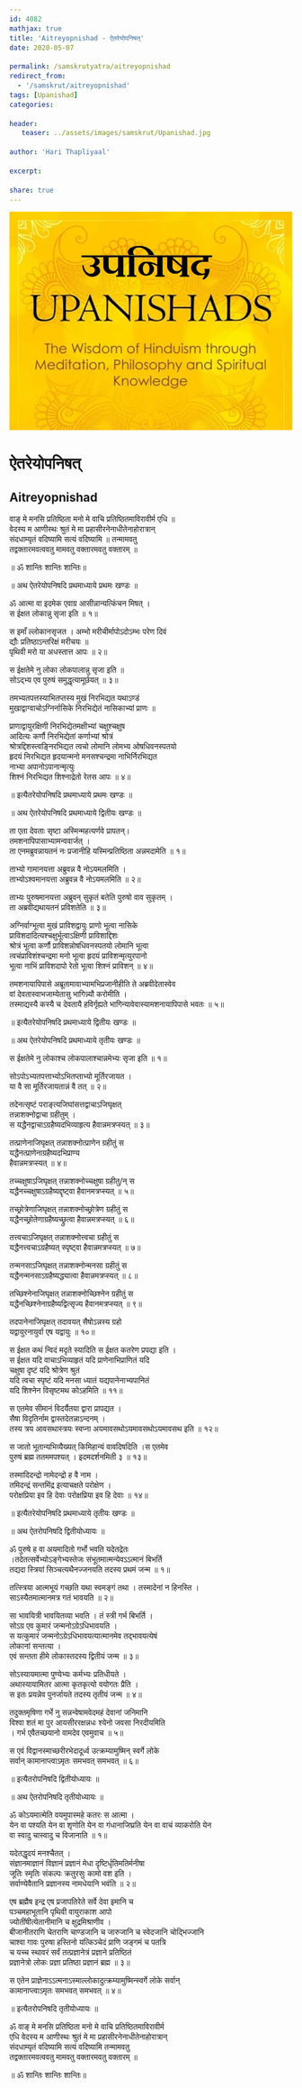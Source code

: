 ```yaml
---    
id: 4082    
mathjax: true    
title: 'Aitreyopnishad - ऐतरेयोपनिषत्'    
date: 2020-05-07    

permalink: /samskrutyatra/aitreyopnishad
redirect_from: 
  - '/samskrut/aitreyopnishad'
tags: [Upanishad]    
categories:    
    
header:    
   teaser: ../assets/images/samskrut/Upanishad.jpg    
    
author: 'Hari Thapliyaal'    
    
excerpt:    
    
share: true    
---    
```

    
![](../assets/images/samskrut/Upanishad.jpg)    
    
# ऐतरेयोपनिषत्    
## Aitreyopnishad    
    
    
वाङ् मे मनसि प्रतिष्ठिता मनो मे वाचि प्रतिष्ठितमाविरावीर्म एधि ॥    
वेदस्य म आणीस्थः श्रुतं मे मा प्रहासीरनेनाधीतेनाहोरात्रान्    
संदधाम्यृतं वदिष्यामि सत्यं वदिष्यामि ॥ तन्मामवतु    
तद्वक्तारमवत्ववतु मामवतु वक्तारमवतु वक्तारम् ॥    
    
॥ ॐ शान्तिः शान्तिः शान्तिः॥    
    
॥ अथ ऐतरेयोपनिषदि प्रथमाध्याये प्रथमः खण्डः ॥    
    
ॐ आत्मा वा इदमेक एवाग्र आसीन्नान्यत्किंचन मिषत् ।    
स ईक्षत लोकान्नु सृजा इति ॥ १॥    
    
स इमाँ ल्लोकानसृजत । अम्भो मरीचीर्मापोऽदोऽम्भः परेण दिवं    
द्यौः प्रतिष्ठाऽन्तरिक्षं मरीचयः ॥    
पृथिवी मरो या अधस्तात्त आपः ॥ २॥    
    
स ईक्षतेमे नु लोका लोकपालान्नु सृजा इति ॥    
सोऽद्भ्य एव पुरुषं समुद्धृत्यामूर्छयत् ॥ ३॥    
    
तमभ्यतपत्तस्याभितप्तस्य मुखं निरभिद्यत यथाऽण्डं    
मुखाद्वाग्वाचोऽग्निर्नासिके निरभिद्येतं नासिकाभ्यां प्राणः ॥    
    
प्राणाद्वायुरक्षिणी निरभिद्येतमक्षीभ्यां चक्षुश्चक्षुष    
आदित्यः कर्णौ निरभिद्येतां कर्णाभ्यां श्रोत्रं    
श्रोत्रद्दिशस्त्वङ्निरभिद्यत त्वचो लोमानि लोमभ्य ओषधिवनस्पतयो    
हृदयं निरभिद्यत हृदयान्मनो मनसश्चन्द्रमा नाभिर्निरभिद्यत    
नाभ्या अपानोऽपानान्मृत्युः    
शिश्नं निरभिद्यत शिश्नाद्रेतो रेतस आपः ॥ ४॥    
    
॥ इत्यैतरेयोपनिषदि प्रथमाध्याये प्रथमः खण्डः ॥    
    
॥ अथ ऐतरेयोपनिषदि प्रथमाध्याये द्वितीयः खण्डः ॥    
    
ता एता देवताः सृष्टा अस्मिन्महत्यर्णवे प्रापतन्।    
तमशनापिपासाभ्यामन्ववार्जत् ।    
ता एनमब्रुवन्नायतनं नः प्रजानीहि यस्मिन्प्रतिष्ठिता अन्नमदामेति ॥ १॥    
    
ताभ्यो गामानयत्ता अब्रुवन्न वै नोऽयमलमिति ।    
ताभ्योऽश्वमानयत्ता अब्रुवन्न वै नोऽयमलमिति ॥ २॥    
    
ताभ्यः पुरुषमानयत्ता अब्रुवन् सुकृतं बतेति पुरुषो वाव सुकृतम् ।    
ता अब्रवीद्यथायतनं प्रविशतेति ॥ ३॥    
    
अग्निर्वाग्भूत्वा मुखं प्राविशद्वायुः प्राणो भूत्वा नासिके    
प्राविशदादित्यश्चक्षुर्भूत्वाऽक्षिणी प्राविशाद्दिशः    
श्रोत्रं भूत्वा कर्णौ प्राविशन्नोषधिवनस्पतयो लोमानि भूत्वा    
त्वचंप्राविशंश्चन्द्रमा मनो भूत्वा हृदयं प्राविशन्मृत्युरपानो    
भूत्वा नाभिं प्राविशदापो रेतो भूत्वा शिश्नं प्राविशन् ॥ ४॥    
    
तमशनायापिपासे अब्रूतामावाभ्यामभिप्रजानीहीति ते अब्रवीदेतास्वेव    
वां देवतास्वाभजाम्येतासु भागिन्न्यौ करोमीति ।    
तस्माद्यस्यै कस्यै च देवतायै हविर्गृह्यते भागिन्यावेवास्यामशनायापिपासे भवतः ॥ ५॥    
    
॥ इत्यैतरेयोपनिषदि प्रथमाध्याये द्वितीयः खण्डः ॥    
    
॥ अथ ऐतरेयोपनिषदि प्रथमाध्याये तृतीयः खण्डः ॥    
    
स ईक्षतेमे नु लोकाश्च लोकपालाश्चान्नमेभ्यः सृजा इति ॥ १॥    
    
सोऽपोऽभ्यतपत्ताभ्योऽभितप्ताभ्यो मूर्तिरजायत ।    
या वै सा मूर्तिरजायतान्नं वै तत् ॥ २॥    
    
तदेनत्सृष्टं पराङ्त्यजिघांसत्तद्वाचाऽजिघृक्षत्    
तन्नाशक्नोद्वाचा ग्रहीतुम् ।    
स यद्धैनद्वाचाऽग्रहैष्यदभिव्याहृत्य हैवान्नमत्रप्स्यत् ॥ ३॥    
    
तत्प्राणेनाजिघृक्षत् तन्नाशक्नोत्प्राणेन ग्रहीतुं स    
यद्धैनत्प्राणेनाग्रहैष्यदभिप्राण्य    
हैवान्नमत्रप्स्यत् ॥ ४॥    
    
तच्चक्षुषाऽजिघृक्षत् तन्नाशक्नोच्चक्षुषा ग्रहीतु/न् स    
यद्धैनच्चक्षुषाऽग्रहैष्यद्दृष्ट्वा हैवानमत्रप्स्यत् ॥ ५॥    
    
तच्छ्रोत्रेणाजिघृक्षत् तन्नाशक्नोच्छ्रोत्रेण ग्रहीतुं स    
यद्धैनच्छ्रोतेणाग्रहैष्यच्छ्रुत्वा हैवान्नमत्रप्स्यत् ॥ ६॥    
    
तत्त्वचाऽजिघृक्षत् तन्नाशक्नोत्त्वचा ग्रहीतुं स    
यद्धैनत्त्वचाऽग्रहैष्यत् स्पृष्ट्वा हैवान्नमत्रप्स्यत् ॥ ७॥    
    
तन्मनसाऽजिघृक्षत् तन्नाशक्नोन्मनसा ग्रहीतुं स    
यद्धैनन्मनसाऽग्रहैष्यद्ध्यात्वा हैवान्नमत्रप्स्यत् ॥ ८॥    
    
तच्छिश्नेनाजिघृक्षत् तन्नाशक्नोच्छिश्नेन ग्रहीतुं स    
यद्धैनच्छिश्नेनाग्रहैष्यद्वित्सृज्य हैवानमत्रप्स्यत् ॥ ९॥    
    
तदपानेनाजिघृक्षत् तदावयत् सैषोऽन्नस्य ग्रहो    
यद्वायुरनायुर्वा एष यद्वायुः ॥ १०॥    
    
स ईक्षत कथं न्विदं मदृते स्यादिति स ईक्षत कतरेण प्रपद्या इति ।    
स ईक्षत यदि वाचाऽभिव्याहृतं यदि प्राणेनाभिप्राणितं यदि    
चक्षुषा दृष्टं यदि श्रोत्रेण श्रुतं    
यदि त्वचा स्पृष्टं यदि मनसा ध्यातं यद्यपानेनाभ्यपानितं    
यदि शिश्नेन विसृष्टमथ कोऽहमिति ॥ ११॥    
    
स एतमेव सीमानं विदर्यैतया द्वारा प्रापद्यत ।    
सैषा विदृतिर्नाम द्वास्तदेतन्नाऽन्दनम् ।    
तस्य त्रय आवसथास्त्रयः स्वप्ना अयमावसथोऽयमावसथोऽयमावसथ इति ॥ १२॥    
    
स जातो भूतान्यभिव्यैख्यत् किमिहान्यं वावदिषदिति ।स एतमेव    
पुरुषं ब्रह्म ततममपश्यत् ।  इदमदर्शनमिती ३ ॥ १३॥    
    
तस्मादिदन्द्रो नामेदन्द्रो ह वै नाम ।    
तमिदन्द्रं सन्तमिंद्र इत्याचक्षते परोक्षेण ।    
परोक्षप्रिया इव हि देवाः परोक्षप्रिया इव हि देवाः ॥ १४॥    
    
॥ इत्यैतरेयोपनिषदि प्रथमाध्याये तृतीयः खण्डः ॥    
    
॥ अथ ऐतरोपनिषदि द्वितीयोध्यायः ॥    
    
ॐ पुरुषे ह वा अयमादितो गर्भो भवति यदेतद्रेतः    
।तदेतत्सर्वेभ्योऽङ्गेभ्यस्तेजः संभूतमात्मन्येवऽऽत्मानं बिभर्ति    
तद्यदा स्त्रियां सिञ्चत्यथैनज्जनयति तदस्य प्रथमं जन्म ॥ १॥    
    
तत्स्त्रिया आत्मभूयं गच्छति यथा स्वमङ्गं तथा । तस्मादेनां न हिनस्ति ।    
साऽस्यैतमात्मानमत्र गतं भावयति ॥ २॥    
    
सा भावयित्री भावयितव्या भवति । तं स्त्री गर्भ बिभर्ति ।    
सोऽग्र एव कुमारं जन्मनोऽग्रेऽधिभावयति ।    
स यत्कुमारं जन्मनोऽग्रेऽधिभावयत्यात्मानमेव तद्भावयत्येषं    
लोकानां सन्तत्या ।    
एवं सन्तता हीमे लोकास्तदस्य द्वितीयं जन्म ॥ ३॥    
    
सोऽस्यायमात्मा पुण्येभ्यः कर्मभ्यः प्रतिधीयते ।    
अथास्यायामितर आत्मा कृतकृत्यो वयोगतः प्रैति ।    
स इतः प्रयन्नेव पुनर्जायते तदस्य तृतीयं जन्म ॥ ४॥    
    
तदुक्तमृषिणा गर्भे नु सन्नन्वेषामवेदमहं देवानां जनिमानि    
विश्वा शतं मा पुर आयसीररक्षन्नधः श्येनो जवसा निरदीयमिति    
। गर्भ एवैतच्छयानो वामदेव एवमुवाच ॥ ५॥    
    
स एवं विद्वानस्माच्छरीरभेदादूर्ध्व उत्क्रम्यामुष्मिन् स्वर्गे लोके    
सर्वान् कामानाप्त्वाऽमृतः समभवत् समभवत् ॥ ६॥    
    
॥ इत्यैतरोपनिषदि द्वितीयोध्यायः ॥    
    
॥ अथ ऐतरोपनिषदि तृतीयोध्यायः ॥    
    
ॐ कोऽयमात्मेति वयमुपास्महे कतरः स आत्मा ।    
येन वा पश्यति येन वा श‍ृणोति येन वा गंधानाजिघ्रति येन वा वाचं व्याकरोति येन    
वा स्वादु चास्वादु च विजानाति ॥ १॥    
    
यदेतद्धृदयं मनश्चैतत् ।    
संज्ञानमाज्ञानं विज्ञानं प्रज्ञानं मेधा दृष्टिर्धृतिमतिर्मनीषा    
जूतिः स्मृतिः संकल्पः क्रतुरसुः कामो वश इति ।    
सर्वाण्येवैतानि प्रज्ञानस्य नामधेयानि भवंति ॥ २॥    
    
एष ब्रह्मैष इन्द्र एष प्रजापतिरेते सर्वे देवा इमानि च    
पञ्चमहाभूतानि पृथिवी वायुराकाश आपो    
ज्योतींषीत्येतानीमानि च क्षुद्रमिश्राणीव ।    
बीजानीतराणि चेतराणि चाण्डजानि च जारुजानि च स्वेदजानि चोद्भिज्जानि    
चाश्वा गावः पुरुषा हस्तिनो यत्किञ्चेदं प्राणि जङ्गमं च पतत्रि    
च यच्च स्थावरं सर्वं तत्प्रज्ञानेत्रं प्रज्ञाने प्रतिष्ठितं    
प्रज्ञानेत्रो लोकः प्रज्ञा प्रतिष्ठा प्रज्ञानं ब्रह्म ॥ ३॥    
    
स एतेन प्राज्ञेनाऽऽत्मनाऽस्माल्लोकादुत्क्रम्यामुष्मिन्स्वर्गे लोके सर्वान्    
कामानाप्त्वाऽमृतः समभवत् समभवत् ॥ ४॥    
    
॥ इत्यैतरोपनिषदि तृतीयोध्यायः ॥    
    
ॐ वाङ् मे मनसि प्रतिष्ठिता मनो मे वाचि प्रतिष्ठितमाविरावीर्म    
एधि वेदस्य म आणीस्थः श्रुतं मे मा प्रहासीरनेनाधीतेनाहोरात्रान्    
संदधाम्यृतं वदिष्यामि सत्यं वदिष्यामि तन्मामवतु    
तद्वक्तारमवत्ववतु मामवतु वक्तारमवतु वक्तारम् ॥    
    
॥ ॐ शान्तिः शान्तिः शान्तिः॥    
    
